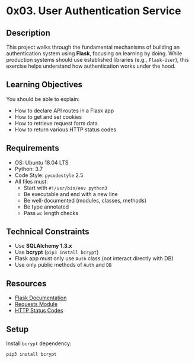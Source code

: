 # 0x03. User Authentication Service

## Description
This project walks through the fundamental mechanisms of building an authentication system using **Flask**, focusing on learning by doing. While production systems should use established libraries (e.g., `Flask-User`), this exercise helps understand how authentication works under the hood.

## Learning Objectives
You should be able to explain:
- How to declare API routes in a Flask app
- How to get and set cookies
- How to retrieve request form data
- How to return various HTTP status codes

## Requirements
- OS: Ubuntu 18.04 LTS
- Python: 3.7
- Code Style: `pycodestyle` 2.5
- All files must:
  - Start with `#!/usr/bin/env python3`
  - Be executable and end with a new line
  - Be well-documented (modules, classes, methods)
  - Be type annotated
  - Pass `wc` length checks

## Technical Constraints
- Use **SQLAlchemy 1.3.x**
- Use **bcrypt** (`pip3 install bcrypt`)
- Flask app must only use `Auth` class (not interact directly with DB)
- Use only public methods of `Auth` and `DB`

## Resources
- [Flask Documentation](https://flask.palletsprojects.com/)
- [Requests Module](https://requests.readthedocs.io/)
- [HTTP Status Codes](https://developer.mozilla.org/en-US/docs/Web/HTTP/Status)

## Setup
Install `bcrypt` dependency:
```bash
pip3 install bcrypt

